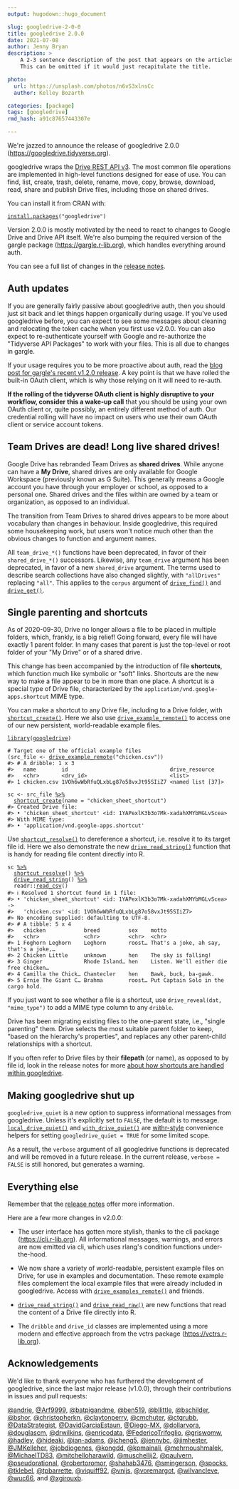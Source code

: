 ```yaml
---
output: hugodown::hugo_document

slug: googledrive-2-0-0
title: googledrive 2.0.0
date: 2021-07-08
author: Jenny Bryan
description: >
    A 2-3 sentence description of the post that appears on the articles page.
    This can be omitted if it would just recapitulate the title.

photo:
  url: https://unsplash.com/photos/n6vS3xlnsCc
  author: Kelley Bozarth

categories: [package]
tags: [googledrive]
rmd_hash: a91c87657443307e

---
```


<!--
TODO:
* [ ] Look over / edit the post's title in the yaml
* [ ] Edit (or delete) the description; note this appears in the Twitter card
* [ ] Pick category and tags (see existing with [`hugodown::tidy_show_meta()`](https://rdrr.io/pkg/hugodown/man/use_tidy_post.html))
* [ ] Find photo & update yaml metadata
* [ ] Create `thumbnail-sq.jpg`; height and width should be equal
* [ ] Create `thumbnail-wd.jpg`; width should be >5x height
* [ ] [`hugodown::use_tidy_thumbnails()`](https://rdrr.io/pkg/hugodown/man/use_tidy_post.html)
* [ ] Add intro sentence, e.g. the standard tagline for the package
* [ ] [`usethis::use_tidy_thanks()`](https://usethis.r-lib.org/reference/use_tidy_thanks.html)
-->

We're jazzed to announce the release of googledrive 2.0.0 (<https://googledrive.tidyverse.org>).

googledrive wraps the [Drive REST API v3](https://developers.google.com/drive/). The most common file operations are implemented in high-level functions designed for ease of use. You can find, list, create, trash, delete, rename, move, copy, browse, download, read, share and publish Drive files, including those on shared drives.

You can install it from CRAN with:

<div class="highlight">

<pre class='chroma'><code class='language-r' data-lang='r'><span class='nf'><a href='https://rdrr.io/r/utils/install.packages.html'>install.packages</a></span><span class='o'>(</span><span class='s'>"googledrive"</span><span class='o'>)</span></code></pre>

</div>

Version 2.0.0 is mostly motivated by the need to react to changes to Google Drive and Drive API itself. We're also bumping the required version of the gargle package (<https://gargle.r-lib.org>), which handles everything around auth.

You can see a full list of changes in the [release notes](https://googledrive.tidyverse.org/news/index.html).

## Auth updates

If you are generally fairly passive about googledrive auth, then you should just sit back and let things happen organically during usage. If you've used googledrive before, you can expect to see some messages about cleaning and relocating the token cache when you first use v2.0.0. You can also expect to re-authenticate yourself with Google and re-authorize the "Tidyverse API Packages" to work with your files. This is all due to changes in gargle.

If your usage requires you to be more proactive about auth, read the [blog post for gargle's recent v1.2.0 release](https://www.tidyverse.org/blog/2021/07/gargle-1-2-0/). A key point is that we have rolled the built-in OAuth client, which is why those relying on it will need to re-auth.

**If the rolling of the tidyverse OAuth client is highly disruptive to your workflow, consider this a wake-up call** that you should be using your own OAuth client or, quite possibly, an entirely different method of auth. Our credential rolling will have no impact on users who use their own OAuth client or service account tokens.

## Team Drives are dead! Long live shared drives!

Google Drive has rebranded Team Drives as **shared drives**. While anyone can have a **My Drive**, shared drives are only available for Google Workspace (previously known as G Suite). This generally means a Google account you have through your employer or school, as opposed to a personal one. Shared drives and the files within are owned by a team or organization, as opposed to an individual.

The transition from Team Drives to shared drives appears to be more about vocabulary than changes in behaviour. Inside googledrive, this required some housekeeping work, but users won't notice much other than the obvious changes to function and argument names.

All `team_drive_*()` functions have been deprecated, in favor of their `shared_drive_*()` successors. Likewise, any `team_drive` argument has been deprecated, in favor of a new `shared_drive` argument. The terms used to describe search collections have also changed slightly, with `"allDrives"` replacing `"all"`. This applies to the `corpus` argument of [`drive_find()`](https://googledrive.tidyverse.org/reference/drive_find.html) and [`drive_get()`](https://googledrive.tidyverse.org/reference/drive_get.html).

## Single parenting and shortcuts

As of 2020-09-30, Drive no longer allows a file to be placed in multiple folders, which, frankly, is a big relief! Going forward, every file will have exactly 1 parent folder. In many cases that parent is just the top-level or root folder of your "My Drive" or of a shared drive.

This change has been accompanied by the introduction of file **shortcuts**, which function much like symbolic or "soft" links. Shortcuts are the new way to make a file appear to be in more than one place. A shortcut is a special type of Drive file, characterized by the `application/vnd.google-apps.shortcut` MIME type.

You can make a shortcut to any Drive file, including to a Drive folder, with [`shortcut_create()`](https://googledrive.tidyverse.org/reference/shortcut_create.html). Here we also use [`drive_example_remote()`](https://googledrive.tidyverse.org/reference/drive_examples.html) to access one of our new persistent, world-readable example files.

<div class="highlight">

<pre class='chroma'><code class='language-r' data-lang='r'><span class='kr'><a href='https://rdrr.io/r/base/library.html'>library</a></span><span class='o'>(</span><span class='nv'><a href='https://googledrive.tidyverse.org'>googledrive</a></span><span class='o'>)</span>

<span class='c'># Target one of the official example files</span>
<span class='o'>(</span><span class='nv'>src_file</span> <span class='o'>&lt;-</span> <span class='nf'><a href='https://googledrive.tidyverse.org/reference/drive_examples.html'>drive_example_remote</a></span><span class='o'>(</span><span class='s'>"chicken.csv"</span><span class='o'>)</span><span class='o'>)</span>
<span class='c'>#&gt; # A dribble: 1 x 3</span>
<span class='c'>#&gt;   name        id                                drive_resource   </span>
<span class='c'>#&gt;   &lt;chr&gt;       &lt;drv_id&gt;                          &lt;list&gt;           </span>
<span class='c'>#&gt; 1 chicken.csv 1VOh6wWbRfuQLxbLg87o58vxJt95SIiZ7 &lt;named list [37]&gt;</span>

<span class='nv'>sc</span> <span class='o'>&lt;-</span> <span class='nv'>src_file</span> <span class='o'><a href='https://googledrive.tidyverse.org/reference/pipe.html'>%&gt;%</a></span> 
  <span class='nf'><a href='https://googledrive.tidyverse.org/reference/shortcut_create.html'>shortcut_create</a></span><span class='o'>(</span>name <span class='o'>=</span> <span class='s'>"chicken_sheet_shortcut"</span><span class='o'>)</span>
<span class='c'>#&gt; Created Drive file:</span>
<span class='c'>#&gt; • 'chicken_sheet_shortcut' &lt;id: 1YAPexlK3b3o7Mk-xadahXMYbMGLvScea&gt;</span>
<span class='c'>#&gt; With MIME type:</span>
<span class='c'>#&gt; • 'application/vnd.google-apps.shortcut'</span></code></pre>

</div>

Use [`shortcut_resolve()`](https://googledrive.tidyverse.org/reference/shortcut_resolve.html) to dereference a shortcut, i.e. resolve it to its target file id. Here we also demonstrate the new [`drive_read_string()`](https://googledrive.tidyverse.org/reference/drive_read_string.html) function that is handy for reading file content directly into R.

<div class="highlight">

<pre class='chroma'><code class='language-r' data-lang='r'><span class='nv'>sc</span> <span class='o'><a href='https://googledrive.tidyverse.org/reference/pipe.html'>%&gt;%</a></span> 
  <span class='nf'><a href='https://googledrive.tidyverse.org/reference/shortcut_resolve.html'>shortcut_resolve</a></span><span class='o'>(</span><span class='o'>)</span> <span class='o'><a href='https://googledrive.tidyverse.org/reference/pipe.html'>%&gt;%</a></span>
  <span class='nf'><a href='https://googledrive.tidyverse.org/reference/drive_read_string.html'>drive_read_string</a></span><span class='o'>(</span><span class='o'>)</span> <span class='o'><a href='https://googledrive.tidyverse.org/reference/pipe.html'>%&gt;%</a></span> 
  <span class='nf'>readr</span><span class='nf'>::</span><span class='nf'><a href='https://readr.tidyverse.org/reference/read_delim.html'>read_csv</a></span><span class='o'>(</span><span class='o'>)</span>
<span class='c'>#&gt; ℹ Resolved 1 shortcut found in 1 file:</span>
<span class='c'>#&gt; • 'chicken_sheet_shortcut' &lt;id: 1YAPexlK3b3o7Mk-xadahXMYbMGLvScea&gt; -&gt;</span>
<span class='c'>#&gt;   'chicken.csv' &lt;id: 1VOh6wWbRfuQLxbLg87o58vxJt95SIiZ7&gt;</span>
<span class='c'>#&gt; No encoding supplied: defaulting to UTF-8.</span>
<span class='c'>#&gt; # A tibble: 5 x 4</span>
<span class='c'>#&gt;   chicken            breed         sex    motto                                 </span>
<span class='c'>#&gt;   &lt;chr&gt;              &lt;chr&gt;         &lt;chr&gt;  &lt;chr&gt;                                 </span>
<span class='c'>#&gt; 1 Foghorn Leghorn    Leghorn       roost… That's a joke, ah say, that's a joke,…</span>
<span class='c'>#&gt; 2 Chicken Little     unknown       hen    The sky is falling!                   </span>
<span class='c'>#&gt; 3 Ginger             Rhode Island… hen    Listen. We'll either die free chicken…</span>
<span class='c'>#&gt; 4 Camilla the Chick… Chantecler    hen    Bawk, buck, ba-gawk.                  </span>
<span class='c'>#&gt; 5 Ernie The Giant C… Brahma        roost… Put Captain Solo in the cargo hold.</span></code></pre>

</div>

If you just want to see whether a file is a shortcut, use `drive_reveal(dat, "mime_type")` to add a MIME type column to any `dribble`.

Drive has been migrating existing files to the one-parent state, i.e., "single parenting" them. Drive selects the most suitable parent folder to keep, "based on the hierarchy's properties", and replaces any other parent-child relationships with a shortcut.

If you often refer to Drive files by their **filepath** (or name), as opposed to by file id, look in the release notes for more [about how shortcuts are handled within googledrive](https://googledrive.tidyverse.org/news/index.html#single-parenting-and-shortcuts).

## Making googledrive shut up

`googledrive_quiet` is a new option to suppress informational messages from googledrive. Unless it's explicitly set to `FALSE`, the default is to message. [`local_drive_quiet()`](https://googledrive.tidyverse.org/reference/googledrive-configuration.html) and [`with_drive_quiet()`](https://googledrive.tidyverse.org/reference/googledrive-configuration.html) are [withr-style](https://withr.r-lib.org) convenience helpers for setting `googledrive_quiet = TRUE` for some limited scope.

As a result, the `verbose` argument of all googledrive functions is deprecated and will be removed in a future release. In the current release, `verbose = FALSE` is still honored, but generates a warning.

## Everything else

Remember that the [release notes](https://googledrive.tidyverse.org/news/index.html) offer more information.

Here are a few more changes in v2.0.0:

-   The user interface has gotten more stylish, thanks to the cli package (<https://cli.r-lib.org>). All informational messages, warnings, and errors are now emitted via cli, which uses rlang's condition functions under-the-hood.

-   We now share a variety of world-readable, persistent example files on Drive, for use in examples and documentation. These remote example files complement the local example files that were already included in googledrive. Access with [`drive_examples_remote()`](https://googledrive.tidyverse.org/reference/drive_examples.html) and friends.

-   [`drive_read_string()`](https://googledrive.tidyverse.org/reference/drive_read_string.html) and [`drive_read_raw()`](https://googledrive.tidyverse.org/reference/drive_read_string.html) are new functions that read the content of a Drive file directly into R.

-   The `dribble` and `drive_id` classes are implemented using a more modern and effective approach from the vctrs package (<https://vctrs.r-lib.org>).

## Acknowledgements

We'd like to thank everyone who has furthered the development of googledrive, since the last major release (v1.0.0), through their contributions in issues and pull requests:

[@andrie](https://github.com/andrie), [@Arf9999](https://github.com/Arf9999), [@batpigandme](https://github.com/batpigandme), [@ben519](https://github.com/ben519), [@bllittle](https://github.com/bllittle), [@bschilder](https://github.com/bschilder), [@bshor](https://github.com/bshor), [@christopherkn](https://github.com/christopherkn), [@claytonperry](https://github.com/claytonperry), [@cmchuter](https://github.com/cmchuter), [@ctgrubb](https://github.com/ctgrubb), [@DataStrategist](https://github.com/DataStrategist), [@DavidGarciaEstaun](https://github.com/DavidGarciaEstaun), [@Diego-MX](https://github.com/Diego-MX), [@dollarvora](https://github.com/dollarvora), [@douglascm](https://github.com/douglascm), [@drwilkins](https://github.com/drwilkins), [@enricodata](https://github.com/enricodata), [@FedericoTrifoglio](https://github.com/FedericoTrifoglio), [@griswomw](https://github.com/griswomw), [@hadley](https://github.com/hadley), [@hideaki](https://github.com/hideaki), [@ian-adams](https://github.com/ian-adams), [@jcheng5](https://github.com/jcheng5), [@jennybc](https://github.com/jennybc), [@jimhester](https://github.com/jimhester), [@JMKelleher](https://github.com/JMKelleher), [@jobdiogenes](https://github.com/jobdiogenes), [@kongdd](https://github.com/kongdd), [@kpmainali](https://github.com/kpmainali), [@mehrnoushmalek](https://github.com/mehrnoushmalek), [@MichaelTD83](https://github.com/MichaelTD83), [@mitchelloharawild](https://github.com/mitchelloharawild), [@muschellij2](https://github.com/muschellij2), [@paulvern](https://github.com/paulvern), [@pseudorational](https://github.com/pseudorational), [@robertoromor](https://github.com/robertoromor), [@shahab3476](https://github.com/shahab3476), [@smingerson](https://github.com/smingerson), [@spocks](https://github.com/spocks), [@tklebel](https://github.com/tklebel), [@tpbarrette](https://github.com/tpbarrette), [@viquiff92](https://github.com/viquiff92), [@vnijs](https://github.com/vnijs), [@voremargot](https://github.com/voremargot), [@wilvancleve](https://github.com/wilvancleve), [@wuc66](https://github.com/wuc66), and [@xgirouxb](https://github.com/xgirouxb).


